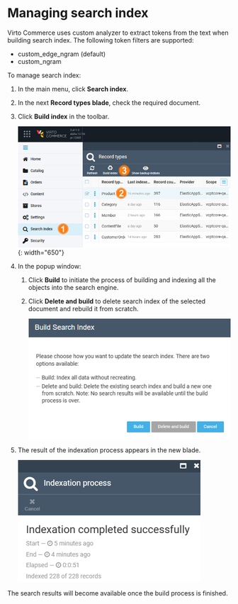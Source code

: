 # Managing search index

Virto Commerce uses custom analyzer to extract tokens from the text when building search index. The following token filters are supported:

* custom_edge_ngram (default)
* custom_ngram

To manage search index: 

1. In the main menu, click **Search index**.
1. In the next **Record types blade**, check the required document.
1. Click **Build index** in the toolbar.

     ![Build index](media/search-index-path.png){: width="650"}

1. In the popup window:
     1. Click **Build** to initiate the process of building and indexing all the objects into the search engine.
     1. Click **Delete and build** to delete search index of the selected document and rebuild it from scratch. 

          ![Index options](media/popup-window-build-index.png)  

1. The result of the indexation process appears in the new blade.

     ![Result](media/indexation-result.png)

The search results will become available once the build process is finished.
